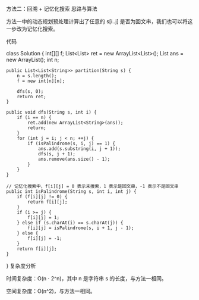 方法二：回溯 + 记忆化搜索
思路与算法

方法一中的动态规划预处理计算出了任意的 s[i..j] 是否为回文串，我们也可以将这一步改为记忆化搜索。

代码

class Solution {
int[][] f;
List<List<String>> ret = new ArrayList<List<String>>();
List<String> ans = new ArrayList<String>();
int n;

    public List<List<String>> partition(String s) {
        n = s.length();
        f = new int[n][n];

        dfs(s, 0);
        return ret;
    }

    public void dfs(String s, int i) {
        if (i == n) {
            ret.add(new ArrayList<String>(ans));
            return;
        }
        for (int j = i; j < n; ++j) {
            if (isPalindrome(s, i, j) == 1) {
                ans.add(s.substring(i, j + 1));
                dfs(s, j + 1);
                ans.remove(ans.size() - 1);
            }
        }
    }

    // 记忆化搜索中，f[i][j] = 0 表示未搜索，1 表示是回文串，-1 表示不是回文串
    public int isPalindrome(String s, int i, int j) {
        if (f[i][j] != 0) {
            return f[i][j];
        }
        if (i >= j) {
            f[i][j] = 1;
        } else if (s.charAt(i) == s.charAt(j)) {
            f[i][j] = isPalindrome(s, i + 1, j - 1);
        } else {
            f[i][j] = -1;
        }
        return f[i][j];
    }
}
复杂度分析

时间复杂度：O(n ⋅ 2^n)，其中 n 是字符串 s 的长度，与方法一相同。

空间复杂度：O(n^2)，与方法一相同。

